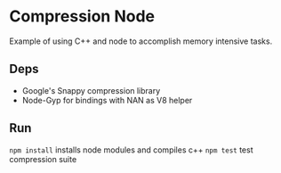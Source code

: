# Compression Node

Example of using C++ and node to accomplish memory intensive tasks.

## Deps

- Google's Snappy compression library
- Node-Gyp for bindings with NAN as V8 helper

## Run
`npm install` installs node modules and compiles c++
`npm test` test compression suite
